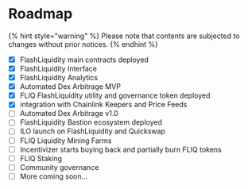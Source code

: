 # Roadmap

{% hint style="warning" %}
Please note that contents are subjected to changes without prior notices.
{% endhint %}

* [x] FlashLiquidity main contracts deployed
* [x] FlashLiquidity Interface
* [x] FlashLiquidity Analytics
* [x] Automated Dex Arbitrage MVP
* [x] FLIQ FlashLiquidity utility and governance token deployed
* [x] integration with Chainlink Keepers and Price Feeds
* [ ] Automated Dex Arbitrage v1.0
* [ ] FlashLiquidity Bastion ecosystem deployed
* [ ] ILO launch on FlashLiquidity and Quickswap
* [ ] FLIQ Liquidity Mining Farms
* [ ] Incentivizer starts buying back and partially burn FLIQ tokens
* [ ] FLIQ Staking&#x20;
* [ ] Community governance
* [ ] More coming soon...

